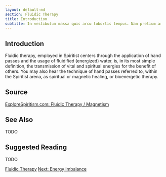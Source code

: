 ```yaml
---
layout: default-md
section: Fluidic Therapy
title: Introduction
subtitle: In vestibulum massa quis arcu lobortis tempus. Nam pretium arcu in odio vulputate luctus.
---
```


## Introduction
Fluidic therapy, employed in Spiritist centers through the application of hand passes and the usage of fluidified (energized) water, is, in its most simple definition, the transmission of vital and spiritual energies for the benefit of others. You may also hear the technique of hand passes referred to, within the Spiritist arena, as spiritual or magnetic healing, or bioenergetic therapy.   



## Source
[ExploreSpiritism.com: Fluidic Therapy / Magnetism](//www.explorespiritism.com/Science_Fluidic%20Therapy_Definition.htm)


## See Also
TODO


## Suggested Reading
TODO



<a href="./" class="button special">Fluidic Therapy</a>
<a href="imbalance" class="button">Next: Energy Imbalance</a>
